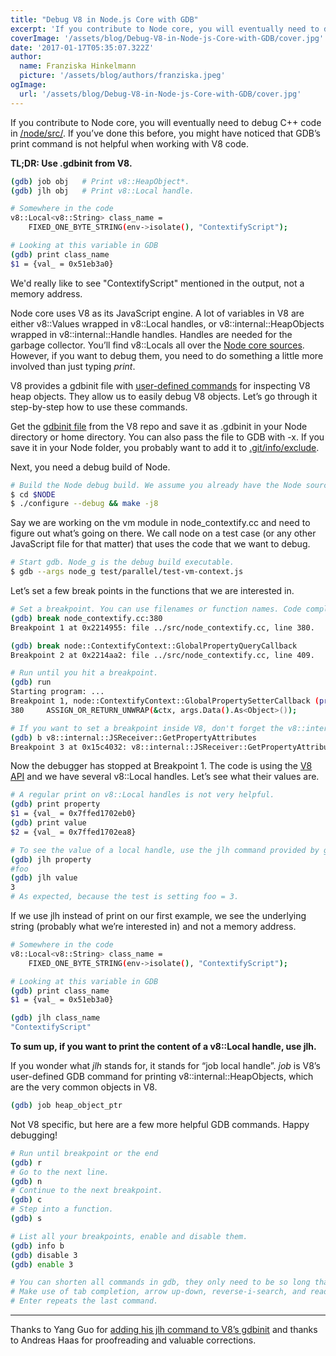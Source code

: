 ```yaml
---
title: "Debug V8 in Node.js Core with GDB"
excerpt: 'If you contribute to Node core, you will eventually need to debug C++ code in /node/src/. If you’ve done this before, you might have noticed that GDB’s print command is not helpful when working with V8 code.'
coverImage: '/assets/blog/Debug-V8-in-Node-js-Core-with-GDB/cover.jpg'
date: '2017-01-17T05:35:07.322Z'
author:
  name: Franziska Hinkelmann
  picture: '/assets/blog/authors/franziska.jpeg'
ogImage:
  url: '/assets/blog/Debug-V8-in-Node-js-Core-with-GDB/cover.jpg'
---
```


If you contribute to Node core, you will eventually need to debug C++ code in [/node/src/](https://github.com/nodejs/node/tree/master/src). If you’ve done this before, you might have noticed that GDB’s print command is not helpful when working with V8 code.

**TL;DR: Use .gdbinit from V8.**

```bash
(gdb) job obj   # Print v8::HeapObject*.
(gdb) jlh obj   # Print v8::Local handle.

# Somewhere in the code
v8::Local<v8::String> class_name =
    FIXED_ONE_BYTE_STRING(env->isolate(), "ContextifyScript");

# Looking at this variable in GDB
(gdb) print class_name
$1 = {val_ = 0x51eb3a0} 
```

We'd really like to see "ContextifyScript" mentioned in the output, not a memory address.

Node core uses V8 as its JavaScript engine. A lot of variables in V8 are either v8::Values wrapped in v8::Local handles, or v8::internal::HeapObjects wrapped in v8::internal::Handle handles. Handles are needed for the garbage collector.  You’ll find v8::Locals all over the [Node core sources](https://github.com/nodejs/node/search?l=C++&q=Local). However, if you want to debug them, you need to do something a little more involved than just typing *print*.

V8 provides a gdbinit file with [user-defined commands](https://sourceware.org/gdb/onlinedocs/gdb/Define.html) for inspecting V8 heap objects. They allow us to easily debug V8 objects. Let’s go through it step-by-step how to use these commands.

Get the [gdbinit file](https://github.com/v8/v8/blame/master/tools/gdbinit) from the V8 repo and save it as .gdbinit in your Node directory or home directory.  You can also pass the file to GDB with -x. If you save it in your Node folder, you probably want to add it to [.git/info/exclude](https://help.github.com/articles/ignoring-files/#explicit-repository-excludes).

Next, you need a debug build of Node.

```bash
# Build the Node debug build. We assume you already have the Node sources in $NODE.
$ cd $NODE
$ ./configure --debug && make -j8
```

Say we are working on the vm module in node_contextify.cc and need to figure out what’s going on there. We call node on a test case (or any other JavaScript file for that matter) that uses the code that we want to debug.

```bash  
# Start gdb. Node_g is the debug build executable.
$ gdb --args node_g test/parallel/test-vm-context.js
```

Let’s set a few break points in the functions that we are interested in.

```bash
# Set a breakpoint. You can use filenames or function names. Code completion works here!
(gdb) break node_contextify.cc:380
Breakpoint 1 at 0x2214955: file ../src/node_contextify.cc, line 380.

(gdb) break node::ContextifyContext::GlobalPropertyQueryCallback
Breakpoint 2 at 0x2214aa2: file ../src/node_contextify.cc, line 409.

# Run until you hit a breakpoint.
(gdb) run
Starting program: ...
Breakpoint 1, node::ContextifyContext::GlobalPropertySetterCallback (property=..., value=..., args=...) at ../src/node_contextify.cc:380
380     ASSIGN_OR_RETURN_UNWRAP(&ctx, args.Data().As<Object>());

# If you want to set a breakpoint inside V8, don't forget the v8::internal namespace.
(gdb) b v8::internal::JSReceiver::GetPropertyAttributes
Breakpoint 3 at 0x15c4032: v8::internal::JSReceiver::GetPropertyAttributes. (2 locations)
```

Now the debugger has stopped at Breakpoint 1. The code is using the [V8 API](https://github.com/v8/v8/blob/master/include/v8.h) and we have several v8::Local handles. Let’s see what their values are.

```bash
# A regular print on v8::Local handles is not very helpful.
(gdb) print property
$1 = {val_ = 0x7ffed1702eb0}
(gdb) print value
$2 = {val_ = 0x7ffed1702ea8}

# To see the value of a local handle, use the jlh command provided by gdbinit. If you get "Undefined command", double check the location and name (don't forget the dot!) of your .gdbinit.
(gdb) jlh property
#foo
(gdb) jlh value
3
# As expected, because the test is setting foo = 3.
```

If we use jlh instead of print on our first example, we see the underlying string (probably what we’re interested in) and not a memory address.

```bash
# Somewhere in the code
v8::Local<v8::String> class_name =
    FIXED_ONE_BYTE_STRING(env->isolate(), "ContextifyScript");

# Looking at this variable in GDB
(gdb) print class_name
$1 = {val_ = 0x51eb3a0}

(gdb) jlh class_name
"ContextifyScript"
```

**To sum up, if you want to print the content of a v8::Local handle, use jlh.**

If you wonder what *jlh* stands for, it stands for “job local handle”. *job* is V8’s user-defined GDB command for printing v8::internal::HeapObjects, which are the very common objects in V8.

```bash
(gdb) job heap_object_ptr
```

Not V8 specific, but here are a few more helpful GDB commands. Happy debugging!

```bash
# Run until breakpoint or the end
(gdb) r
# Go to the next line.
(gdb) n
# Continue to the next breakpoint. 
(gdb) c
# Step into a function.
(gdb) s

# List all your breakpoints, enable and disable them.
(gdb) info b
(gdb) disable 3
(gdb) enable 3

# You can shorten all commands in gdb, they only need to be so long that they are unique. Like p for print. 
# Make use of tab completion, arrow up-down, reverse-i-search, and readline commands.
# Enter repeats the last command.
```

---

Thanks to Yang Guo for [adding his jlh command to V8’s gdbinit](https://codereview.chromium.org/2628293003) and thanks to Andreas Haas for proofreading and valuable corrections.
